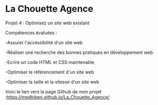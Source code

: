 # La Chouette Agence

Projet 4 : Optimisez un site web existant

Compétences évaluées :

-Assurer l'accéssibilité d'un site web

-Réaliser une recherche des bonnes pratiques en développement web

-Ecrire un code HTML et CSS maintenable

-Optimiser le référencement d'un site web

-Optimiser la taille et la vitesse d'un site web


Voici le lien vers la page Github de mon projet :https://medhiben.github.io/La_Chouette_Agence/